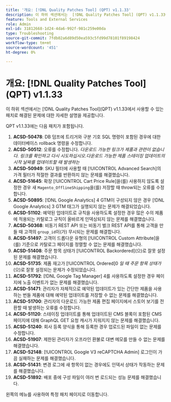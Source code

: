 ```yaml
---
title: '개요: [!DNL Quality Patches Tool] (QPT) v1.1.33'
description: 이 하위 섹션에서는  [!DNL Quality Patches Tool] (QPT) v1.1.33에서 사용할 수 있는 패치로 해결된 문제에 대한 자세한 설명을 제공합니다.
feature: Tools and External Services
role: Admin
exl-id: 31812668-1d24-4da6-992f-981c259e00da
type: Troubleshooting
source-git-commit: 7fdb02a6d89d50ea593c5fd99d78101f89198424
workflow-type: tm+mt
source-wordcount: '451'
ht-degree: 0%

---
```


# 개요: [!DNL Quality Patches Tool]&#x200B;(QPT) v1.1.33

이 하위 섹션에서는 [!DNL Quality Patches Tool]&#x200B;(QPT) v1.1.33에서 사용할 수 있는 패치로 해결된 문제에 대한 자세한 설명을 제공합니다.

QPT v1.1.33에는 다음 패치가 포함됩니다.

1. **ACSD-50478**: DB 덤프에 트리거와 구분 기호 SQL 명령이 포함된 경우에 대한 데이터베이스 rollback 명령을 수정합니다.
1. **ACSD-50512**: 오류를 수정합니다. *다운로드 가능한 링크가 제품과 관련이 없습니다. 링크를 확인하고 다시 시도하십시오.다운로드 가능한 제품 스테이징 업데이트의 시작 날짜를 업데이트할 때 발생하는*
1. **ACSD-50949**: SKU 필터에 사용할 때 [!UICONTROL Advanced Search]의 가격 필터가 적절한 결과를 반환하지 않는 문제를 해결했습니다.
1. **ACSD-51645**: 확장 [!UICONTROL Cart Price Rule]을(를) 사용하지 않도록 설정한 경우 새 `Magento_OfflineShipping`을(를) 저장할 때 throw되는 오류를 수정합니다.
1. **ACSD-50895**: [!DNL Google Analytics] 4 GTM이 구성되지 않은 경우 [!DNL Google Analytics] 3 GTM 태그가 실행되지 않는 문제가 해결되었습니다.
1. **ACSD-51102**: 예약된 업데이트로 규칙을 사용하도록 설정한 경우 많은 수의 제품에 적용되는 카탈로그 규칙이 올바르게 인덱싱되지 않는 문제를 해결했습니다.
1. **ACSD-50368**: 비동기 REST API 또는 비동기 벌크 REST API를 통해 고객을 만들 때 고객의 `group_id`이(가) 무시되는 문제를 해결합니다.
1. **ACSD-51497**: 고객이 드롭다운 유형의 [!UICONTROL Custom Attribute]을(를) 기준으로 카탈로그 페이지를 정렬할 수 없는 문제를 해결했습니다.
1. **ACSD-51408**: 주문 항목 상태가 [!UICONTROL Backordered]&#x200B;(으)로 잘못 설정된 문제를 해결했습니다.
1. **ACSD-51735**: 제품 재고가 [!UICONTROL Ordered]0 *일 때 주문 항목 상태가*(으)로 잘못 설정되는 문제가 수정되었습니다.
1. **ACSD-51792**: [!DNL Google Tag Manager] 4를 사용하도록 설정한 경우 페이지에 노출 이벤트가 없는 문제를 해결했습니다.
1. **ACSD-51471**: 관리자가 자체적으로 예약된 업데이트가 있는 간단한 제품을 사용하는 번들 제품에 대해 예약된 업데이트를 저장할 수 없는 문제를 해결했습니다.
1. **ACSD-51700**: 관리자의 다운로드 가능한 제품 편집 페이지에서 스토어 보기를 전환할 때 발생하는 오류를 수정합니다.
1. **ACSD-51120**: 스테이징 업데이트를 통해 업데이트된 CMS 블록이 포함된 CMS 페이지에 대해 GraphQL GET 요청 캐시가 지워지지 않는 문제를 해결했습니다.
1. **ACSD-51240**: 회사 등록 양식을 통해 등록한 경우 업로드된 파일이 없는 문제를 수정합니다.
1. **ACSD-51907**: 제한된 관리자가 오프라인 환불로 대변 메모를 만들 수 없는 문제를 해결했습니다.
1. **ACSD-52148**: [!UICONTROL Google V3 reCAPTCHA Admin] 로그인이 가끔 실패하는 문제를 해결했습니다.
1. **ACSD-51431**: 변경 로그에 새 항목이 없는 경우에도 인덱서 상태가 작동하는 문제를 해결했습니다.
1. **ACSD-51892**: 배포 중에 구성 파일이 여러 번 로드되는 성능 문제를 해결했습니다.

왼쪽의 메뉴를 사용하여 특정 패치 페이지로 이동합니다.
